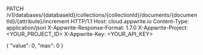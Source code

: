 PATCH /v1/databases/{databaseId}/collections/{collectionId}/documents/{documentId}/{attribute}/increment HTTP/1.1
Host: cloud.appwrite.io
Content-Type: application/json
X-Appwrite-Response-Format: 1.7.0
X-Appwrite-Project: <YOUR_PROJECT_ID>
X-Appwrite-Key: <YOUR_API_KEY>

{
  "value": 0,
  "max": 0
}
